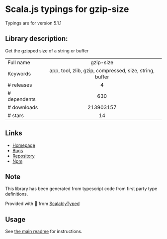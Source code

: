 
# Scala.js typings for gzip-size

Typings are for version 5.1.1

## Library description:
Get the gzipped size of a string or buffer

|                    |                 |
| ------------------ | :-------------: |
| Full name          | gzip-size |
| Keywords           | app, tool, zlib, gzip, compressed, size, string, buffer |
| # releases         | 4 |
| # dependents       | 630 |
| # downloads        | 213903157 |
| # stars            | 14 |

## Links
- [Homepage](https://github.com/sindresorhus/gzip-size#readme)
- [Bugs](https://github.com/sindresorhus/gzip-size/issues)
- [Repository](https://github.com/sindresorhus/gzip-size)
- [Npm](https://www.npmjs.com/package/gzip-size)
    


## Note
This library has been generated from typescript code from first party type definitions.

Provided with :purple_heart: from [ScalablyTyped](https://github.com/oyvindberg/ScalablyTyped)

## Usage
See [the main readme](../../readme.md) for instructions.


